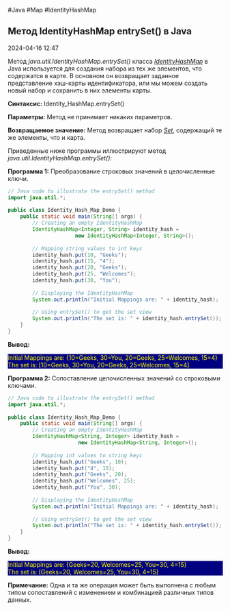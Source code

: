 #Java #Map #IdentityHashMap 

## Метод IdentityHashMap entrySet() в Java

2024-04-16 12:47

Метод _java.util.IdentityHashMap.entrySet()_ класса [_IdentityHashMap_](IdentityHashMap) в Java используется для создания набора из тех же элементов, что содержатся в карте. В основном он возвращает заданное представление хэш-карты идентификатора, или мы можем создать новый набор и сохранить в них элементы карты.

**Синтаксис:**
Identity_HashMap.entrySet()

**Параметры:** Метод не принимает никаких параметров.

**Возвращаемое значение:** Метод возвращает набор [_Set_](Set), содержащий те же элементы, что и карта.

Приведенные ниже программы иллюстрируют метод _java.util.IdentityHashMap.entrySet()_:

**Программа 1:** Преобразование строковых значений в целочисленные ключи.
```java
// Java code to illustrate the entrySet() method 
import java.util.*; 
  
public class Identity_Hash_Map_Demo { 
    public static void main(String[] args) { 
        // Creating an empty IdentityHashMap 
        IdentityHashMap<Integer, String> identity_hash =  
                      new IdentityHashMap<Integer, String>(); 
  
        // Mapping string values to int keys 
        identity_hash.put(10, "Geeks"); 
        identity_hash.put(15, "4"); 
        identity_hash.put(20, "Geeks"); 
        identity_hash.put(25, "Welcomes"); 
        identity_hash.put(30, "You"); 
  
        // Displaying the IdentityHashMap 
        System.out.println("Initial Mappings are: " + identity_hash); 
  
        // Using entrySet() to get the set view 
        System.out.println("The set is: " + identity_hash.entrySet()); 
    } 
} 
```
**Вывод:**
<p style="background-color: navy; color: yellow">
Initial Mappings are: {10=Geeks, 30=You, 20=Geeks, 25=Welcomes, 15=4}<br>
The set is: [10=Geeks, 30=You, 20=Geeks, 25=Welcomes, 15=4]</p>

**Программа 2:** Сопоставление целочисленных значений со строковыми ключами.
```java
// Java code to illustrate the entrySet() method 
import java.util.*; 
  
public class Identity_Hash_Map_Demo { 
    public static void main(String[] args) { 
        // Creating an empty IdentityHashMap 
        IdentityHashMap<String, Integer> identity_hash =  
                       new IdentityHashMap<String, Integer>(); 
  
        // Mapping int values to string keys 
        identity_hash.put("Geeks", 10); 
        identity_hash.put("4", 15); 
        identity_hash.put("Geeks", 20); 
        identity_hash.put("Welcomes", 25); 
        identity_hash.put("You", 30); 
  
        // Displaying the IdentityHashMap 
        System.out.println("Initial Mappings are: " + identity_hash); 
  
        // Using entrySet() to get the set view 
        System.out.println("The set is: " + identity_hash.entrySet()); 
    } 
} 
```
**Вывод:**
<p style="background-color: navy; color: yellow">
Initial Mappings are: {Geeks=20, Welcomes=25, You=30, 4=15}<br>
The set is: [Geeks=20, Welcomes=25, You=30, 4=15]</p>

**Примечание:** Одна и та же операция может быть выполнена с любым типом сопоставлений с изменением и комбинацией различных типов данных.

